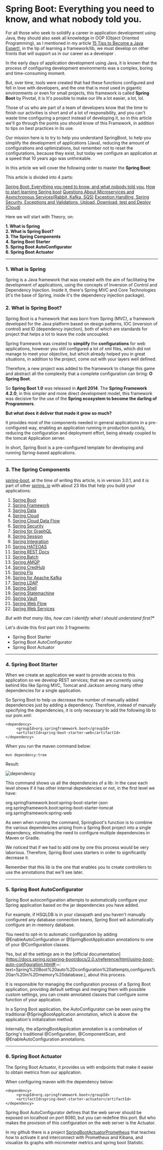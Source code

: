# Spring Boot: Everything you need to know, and what nobody told you.

For all those who seek to solidify a career in application development using Java, they should also seek all knowledge in OOP (Object Oriented Programming), as I mentioned in my article [15 Tips to Become a Java Expert!](https://dev.to/weder96/15-tips-to-become-a-java-expert-1acj), in the tip of learning a framework/lib, we must develop on other fronts that will support us in our career as a developer .

In the early days of application development using Java, it is known that the process of configuring development environments was a complex, boring and time-consuming moment.

But, over time, tools were created that had these functions configured and fell in love with developers, and the one that is most used in gigantic environments or even for small projects, this framework is called **Spring Boot** by Pivotal, it is It's possible to make our life a lot easier, a lot, lol.

Those of us who are part of a team of developers know that the time to finish our activities is short and of a lot of responsibility, and you can't waste time configuring a project instead of developing it, so in this article we'll go through the points you should know of this Framework, in addition to tips on best practices in its use.

Our mission here is to try to help you understand SpringBoot, to help you simplify the development of applications (Java), reducing the amount of configurations and optimizations, but remember not to reset the configurations, because they exist, but today we configure an application at a speed that 10 years ago was unthinkable.

In this article we will cover the following order to master the **Spring Boot**:

This article is divided into 4 parts:

[Spring Boot: Everything you need to know, and what nobody told you.](https://dev.to/weder96/spring-boot-everything-you-need-to-know-and-what-nobody-told-you-o4j)
[How to start learning Spring boot](https://dev.to/weder96/how-to-start-learning-spring-boot-4df)
[Questions About Microservices and Asynchronous Services(Rabbit, Kafka, SQS)](https://dev.to/weder96/questions-about-microservices-and-asynchronous-services-rabbit-kafka-sqs-4j12)
[Exception Handling, Spring Security, Exceptions and Validations, Upload, Download, test and Deploy (Cloud)](https://dev.to/weder96/exception-handling-spring-security-exceptions-and-validations-upload-download-test-and-deploy-cloud-3ili)

Here we will start with Theory, on:

**1. What is Spring** <br/>
**2. What is Spring Boot?**<br/>
**3. The Spring Components**<br/>
**4. Spring Boot Starter**<br/>
**5. Spring Boot AutoConfigurator**<br/>
**6. Spring Boot Actuator**<br/>

-------------------------------------------------- -------------------------------------------------- -------
### **1. What is Spring**

Spring is a Java framework that was created with the aim of facilitating the development of applications, using the concepts of Inversion of Control and Dependency Injection. Inside it, there's Spring MVC and Core Technologies (it's the base of Spring, inside it's the dependency injection package).


### **2. What is Spring Boot?**

Spring Boot is a framework that was born from Spring (MVC), a framework developed for the Java platform based on design patterns, IOC (inversion of control) and ID (dependency injection), both of which are standards for project that helps a lot to leave the code uncoupled.

Spring framework was created to **simplify** the **configurations** for web applications, however you still configured a lot of xml files, which did not manage to meet your objective, but which already helped you in great situations, in addition to the project, come out with your layers well defined.


Therefore, a new project was added to the framework to change this game and abstract all the complexity that a complete configuration can bring: **O Spring Boot**.

So **Spring Boot 1.0** was released in **April 2014**. The **Spring Framework 4.2.0**, in this simpler and more direct development model, this framework was decisive for the use of the **Spring ecosystem to become the darling of Programmers**.

**But what does it deliver that made it grow so much?**

It provides most of the components needed in general applications in a pre-configured way, enabling an application running in production quickly, reducing the configuration and deployment effort, being already coupled to the tomcat Application server.

In short, Spring Boot is a pre-configured template for developing and running Spring-based applications.

-------------------------------------------------- -------------------------------------------------- -------

### **3. The Spring Components**

[spring-boot](https://spring.io/projects/spring-boot), at the time of writing this article, is in version 3.0.1, and it is part of other [spring. io](https://spring.io/projects) with about 23 libs that help you build your applications:

1. [Spring Boot](https://spring.io/projects/spring-boot)
2. [Spring Framework](https://spring.io/projects/spring-framework)
3. [Spring Data](https://spring.io/projects/spring-data)
4. [Spring Cloud](https://spring.io/projects/spring-cloud)
5. [Spring Cloud Data Flow](https://spring.io/projects/spring-cloud-dataflow)
6. [Spring Security](https://spring.io/projects/spring-security)
7. [Spring for GraphQL](https://spring.io/projects/spring-graphql)
8. [Spring Session](https://spring.io/projects/spring-session)
9. [Spring Integration](https://spring.io/projects/spring-integration)
10. [Spring HATEOAS](https://spring.io/projects/spring-hateoas)
12. [Spring REST Docs](https://spring.io/projects/spring-restdocs)
13. [Spring Batch](https://spring.io/projects/spring-batch)
14. [Spring AMQP](https://spring.io/projects/spring-amqp)
15. [Spring CredHub](https://spring.io/projects/spring-credhub)
16. [Spring Flo](https://spring.io/projects/spring-flo)
17. [Spring for Apache Kafka](https://spring.io/projects/spring-kafka)
18. [Spring LDAP](https://spring.io/projects/spring-ldap)
19. [Spring Shell](https://spring.io/projects/spring-shell)
20. [Spring Statemachine](https://spring.io/projects/spring-statemachine)
21. [Spring Vault](https://spring.io/projects/spring-vault)
22. [Spring Web Flow](https://spring.io/projects/spring-webflow)
23. [Spring Web Services](https://spring.io/projects/spring-ws)

*But with that many libs, how can I identify what I should understand first?**

Let's divide this first part into 3 fragments:

- Spring Boot Starter
- Spring Boot AutoConfigurator
- Spring Boot Actuator

-------------------------------------------------- -------------------------------------------------- -------
### **4. Spring Boot Starter**

When we create an application we want to provide access to this application so we develop REST services; that we are currently using behind libs like Spring MVC, Tomcat and Jackson among many other dependencies for a single application.

So Spring Boot to help us decrease the number of manually added dependencies just by adding a dependency. Therefore, instead of manually specifying the dependencies, it is only necessary to add the following lib to our pom.xml:

```
<dependency>
     <groupId>org.springframework.boot</groupId>
     <artifactId>spring-boot-starter-web</artifactId>
</dependency>

```

When you run the maven command below:

```
mvn dependency:tree
```

Result:

![dependency](../../images/dependency.png)


This command shows us all the dependencies of a lib:
in the case each level shows if it has other internal dependencies or not, in the first level we have:

org.springframework.boot:spring-boot-starter-json
org.springframework.boot:spring-boot-starter-tomcat
org.springframework:spring-web

As seen when running the command, Springboot's function is to combine the various dependencies arising from a Spring Boot project into a single dependency, eliminating the need to configure multiple dependencies in Maven or Gradle.

We noticed that if we had to add one by one this process would be very laborious. Therefore, Spring Boot uses starters in order to significantly decrease it.


Remember that this lib is the one that enables you to create controllers to use the annotations that we'll see later.

-------------------------------------------------- -------------------------------------------------- -------

### **5. Spring Boot AutoConfigurator**

Spring Boot autoconfiguration attempts to automatically configure your Spring application based on the jar dependencies you have added.

For example, if HSQLDB is in your classpath and you haven't manually configured any database connection beans, Spring Boot will automatically configure an in-memory database.

You need to opt-in to automatic configuration by adding @EnableAutoConfiguration or @SpringBootApplication annotations to one of your @Configuration classes.

Yes, but all the settings are in the [official documentation](https://docs.spring.io/spring-boot/docs/2.0.x/reference/html/using-boot-auto-configuration.html#:~: text=Spring%20Boot%20auto%2Dconfiguration%20attempts,configures%20an%20in%2Dmemory%20database.), about this process.


It is responsible for managing the configuration process of a Spring Boot application, providing default settings and merging them with possible custom settings, you can create annotated classes that configure some function of your application.

In a Spring Boot application, the AutoConfigurator can be seen using the traditional @SpringBootApplication annotation, which is above the application's initialization method.

Internally, the aSpringBootApplication annotation is a combination of Spring's traditional @Configuration, @ComponentScan, and @EnableAutoConfiguration annotations.


-------------------------------------------------- -------------------------------------------------- -------

### **6. Spring Boot Actuator**

The Spring Boot Actuator, it provides us with endpoints that make it easier to obtain metrics from our application.

When configuring maven with the dependency below:

```
<dependency>
     <groupId>org.springframework.boot</groupId>
     <artifactId>spring-boot-starter-actuator</artifactId>
</dependency>
```


Spring Boot AutoConfigurator defines that the web server should be exposed on localhost on port 8080, but you can redefine this port. But who makes the provision of this configuration on the web server is the Actuator.

In my github there is a project [SpringBootActuatorPrometheus](https://github.com/weder96/SpringBootActuatorPrometheus) that teaches how to activate it and interconnect with Prometheus and Kibana, and visualize its graphs with micrometer metrics and spring boot Statistic.